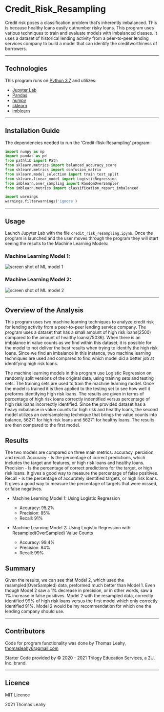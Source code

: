 # Credit_Risk_Resampling

Credit risk poses a classification problem that’s inherently imbalanced. This is because healthy loans easily outnumber risky loans. This program uses various techniques to train and evaluate models with imbalanced classes. It uses a dataset of historical lending activity from a peer-to-peer lending services company to build a model that can identify the creditworthiness of borrowers.

---

## Technologies

This program runs on [Python 3.7](https://www.python.org/) and utilizes:
* [Jupyter Lab](https://jupyter.org/install)
* [Pandas](https://pandas.pydata.org/)
* [numpy](https://numpy.org/)
* [sklearn](https://scikit-learn.org/stable/)
* [imblearn](https://imbalanced-learn.org/stable/)

---
## Installation Guide

The dependencies needed to run the 'Credit-Risk-Resampling' program:

```python
import numpy as np
import pandas as pd
from pathlib import Path
from sklearn.metrics import balanced_accuracy_score
from sklearn.metrics import confusion_matrix
from sklearn.model_selection import train_test_split
from sklearn.linear_model import LogisticRegression
from imblearn.over_sampling import RandomOverSampler
from imblearn.metrics import classification_report_imbalanced

import warnings
warnings.filterwarnings('ignore')
```

---
## Usage

Launch Jupyter Lab with the file `credit_risk_resampling.ipynb`. Once the program is launched and the user moves through the program they will start seeing the results to the Machine Learning Models:
### Machine Learning Model 1:
![screen shot of ML model 1](https://user-images.githubusercontent.com/89755088/146666398-5af24c4c-6cd0-4d85-9b5d-ac97abfcf6e2.png)
### Machine Learning Model 2:
![screen shot of ML model 2](https://user-images.githubusercontent.com/89755088/146666415-90ee098f-73ab-4c78-9c95-091c75b12f9c.png)

---

## Overview of the Analysis

This program uses two machine learning techniques to analyze credit risk for lending activity from a peer-to-peer lending service company. The program uses a dataset that has a small amount of high risk loans(2500) compared to the amount of healthy loans(75036). When there is an imbalance in value counts as we find within this dataset; it is possible for the model to not deliver the best results when trying to identify the high risk loans. Since we find an imbalance in this instance, two machine learning techniques are used and compared to find which model did a better job at identifying high risk loans.

The machine learning models in this program use Logistic Regression on randomly split versions of the original data, using training sets and testing sets. The training sets are used to train the machine learning model. Once the model is trained it is then applied to the testing set to see how well it preforms identifying high risk loans. The results are given in terms of percentage of high risk loans correctly indentified versus percentage of high risk loans incorrectly identified. Since the provided dataset has a heavy imbalance in value counts for high risk and healthy loans, the second model utilizes an oversampleing technique that brings the value counts into balance, 56271 for high risk loans and 56271 for healthy loans. The results are then compared to the first model.


## Results

The two models are compared on three main metrics: accuracy, percision and recall. Accuracy - Is the percentage of correct predictions, which includes the target and features, or high risk loans and healthy loans. Precision - Is the percentage of correct predictions for the target, or high risk loans. It gives a good way to measure the percentage of false positives. Recall - Is the percentage of accurately identified targets, or high risk loans. It gives a good way to measure the percentage of targets that were missed, or false negatives.

* Machine Learning Model 1: Using Logistic Regression
    * Accuracy: 95.2%
    * Precision: 85%
    * Recall: 91%
    
* Machine Learning Model 2: Using Logistic Regression with Resampled(OverSampled) Value Counts
    * Accuracy: 99.4%
    * Precision: 84%
    * Recall: 99%
    
## Summary

Given the results, we can see that Model 2, which used the resampled(OverSampled) data, preformed much better than Model 1. Even though Model 2 saw a 1% decrease in precision, or in other words, saw a 1% increase in false positives. Model 2 with the resampled data, correctly identified 99% of high risk loans versus the first model which only correctly identified 91%. Model 2 would be my recommendation for which one the lending company should use.

---
## Contributors

Code for program functionality was done by Thomas Leahy, thomasleahy6@gmail.com

Starter Code provided by © 2020 - 2021 Trilogy Education Services, a 2U, Inc. brand.

---
## Licence
MIT Licence

2021 Thomas Leahy